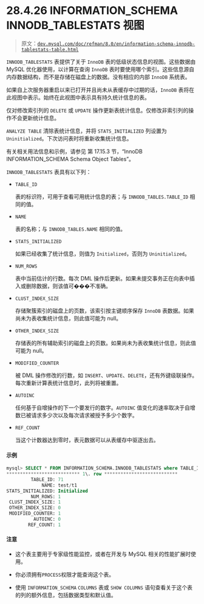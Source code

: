 # 28.4.26 INFORMATION_SCHEMA INNODB_TABLESTATS 视图

> 原文：[`dev.mysql.com/doc/refman/8.0/en/information-schema-innodb-tablestats-table.html`](https://dev.mysql.com/doc/refman/8.0/en/information-schema-innodb-tablestats-table.html)

`INNODB_TABLESTATS` 表提供了关于 `InnoDB` 表的低级状态信息的视图。这些数据由 MySQL 优化器使用，以计算在查询 `InnoDB` 表时要使用哪个索引。这些信息源自内存数据结构，而不是存储在磁盘上的数据。没有相应的内部 `InnoDB` 系统表。

如果自上次服务器重启以来已打开并且尚未从表缓存中过期的话，`InnoDB` 表将在此视图中表示。始终在此视图中表示具有持久统计信息的表。

仅对修改索引列的 `DELETE` 或 `UPDATE` 操作更新表统计信息。仅修改非索引列的操作不会更新统计信息。

`ANALYZE TABLE` 清除表统计信息，并将 `STATS_INITIALIZED` 列设置为 `Uninitialized`。下次访问表时将重新收集统计信息。

有关相关用法信息和示例，请参见 第 17.15.3 节，“InnoDB INFORMATION_SCHEMA Schema Object Tables”。

`INNODB_TABLESTATS` 表具有以下列：

+   `TABLE_ID`

    表的标识符，可用于查看可用统计信息的表；与 `INNODB_TABLES.TABLE_ID` 相同的值。

+   `NAME`

    表的名称；与 `INNODB_TABLES.NAME` 相同的值。

+   `STATS_INITIALIZED`

    如果已经收集了统计信息，则值为 `Initialized`，否则为 `Uninitialized`。

+   `NUM_ROWS`

    表中当前估计的行数。每次 DML 操作后更新。如果未提交事务正在向表中插入或删除数据，则该值可���不准确。

+   `CLUST_INDEX_SIZE`

    存储聚簇索引的磁盘上的页数，该索引按主键顺序保存 `InnoDB` 表数据。如果尚未为表收集统计信息，则此值可能为 null。

+   `OTHER_INDEX_SIZE`

    存储表的所有辅助索引的磁盘上的页数。如果尚未为表收集统计信息，则此值可能为 null。

+   `MODIFIED_COUNTER`

    被 DML 操作修改的行数，如 `INSERT`、`UPDATE`、`DELETE`，还有外键级联操作。每次重新计算表统计信息时，此列将被重置。

+   `AUTOINC`

    任何基于自增操作的下一个要发行的数字。`AUTOINC` 值变化的速率取决于自增数已被请求多少次以及每次请求被授予多少个数字。

+   `REF_COUNT`

    当这个计数器达到零时，表元数据可以从表缓存中驱逐出去。

#### 示例

```sql
mysql> SELECT * FROM INFORMATION_SCHEMA.INNODB_TABLESTATS where TABLE_ID = 71\G
*************************** 1\. row ***************************
         TABLE_ID: 71
             NAME: test/t1
STATS_INITIALIZED: Initialized
         NUM_ROWS: 1
 CLUST_INDEX_SIZE: 1
 OTHER_INDEX_SIZE: 0
 MODIFIED_COUNTER: 1
          AUTOINC: 0
        REF_COUNT: 1
```

#### 注意

+   这个表主要用于专家级性能监控，或者在开发与 MySQL 相关的性能扩展时使用。

+   你必须拥有`PROCESS`权限才能查询这个表。

+   使用 `INFORMATION_SCHEMA` `COLUMNS` 表或 `SHOW COLUMNS` 语句查看关于这个表的列的额外信息，包括数据类型和默认值。
